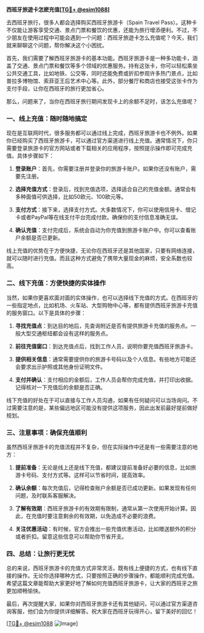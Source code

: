 **西班牙旅遊卡怎麽充值[[TG💪+ @esim1088](https://t.me/s/esim1088)]**

去西班牙旅行，很多人都会选择购买西班牙旅游卡（Spain Travel Pass）。这种卡不仅能让游客享受交通、景点门票和餐饮的优惠，还能为旅行增添便利。不过，不少朋友在使用过程中可能会遇到一个问题：西班牙旅遊卡怎么充值呢？今天，我们就来聊聊这个问题，帮你解决这个小困扰。

首先，我们需要了解西班牙旅游卡的基本功能。西班牙旅游卡是一种多功能卡，涵盖了交通、景点门票和餐饮等多个领域的优惠服务。持有这张卡，你可以轻松乘坐公共交通工具，比如地铁、公交等，同时还能免费或折扣参观许多热门景点，比如普拉多博物馆、索菲亚王后艺术中心等。此外，部分餐厅和商店也接受这张卡作为支付手段，让你在西班牙的旅行更加省心。

那么，问题来了，当你在西班牙旅行期间发现卡上的余额不足时，该怎么充值呢？

### **一、线上充值：随时随地搞定**

现在是互联网时代，很多服务都可以通过线上完成，西班牙旅游卡也不例外。如果你已经购买了西班牙旅游卡，可以通过官方渠道进行线上充值。通常情况下，你只需要登录旅游卡的官方网站或者下载相关的应用程序，按照提示操作即可完成充值。具体步骤如下：

1. **登录账户**：首先，你需要注册并登录你的旅游卡账户。如果你还没有账户，需要先注册。
   
2. **选择充值方式**：登录后，找到充值选项，选择适合自己的充值金额。通常会有多种面值可供选择，比如50欧元、100欧元等。

3. **支付方式**：接下来，选择支付方式。大多数情况下，你可以使用信用卡、借记卡或者PayPal等在线支付平台完成付款。确保你的支付信息准确无误。

4. **确认充值**：支付完成后，系统会自动为你充值到旅游卡账户中。你可以查看账户余额是否已更新。

线上充值的优势在于方便快捷，无论你在西班牙还是其他国家，只要有网络连接，就可以随时进行充值。而且这种方式避免了携带大量现金的麻烦，安全系数也较高。

### **二、线下充值：方便快捷的实体操作**

当然，如果你更喜欢面对面的实体操作，也可以选择线下充值的方式。在西班牙的一些指定地点，比如机场、火车站、大型购物中心等，都有提供西班牙旅游卡充值的服务窗口。以下是具体的步骤：

1. **寻找充值点**：到达目的地后，先查询附近是否有提供旅游卡充值的服务点。一般大型交通枢纽都会设有这样的服务点。

2. **前往充值窗口**：到达充值点后，找到工作人员，说明你要充值西班牙旅游卡。

3. **提供相关信息**：通常需要提供你的旅游卡号码以及个人信息。有些地方可能还会要求出示护照或其他身份证明文件。

4. **支付并确认**：支付相应的金额后，工作人员会帮你完成充值，并打印出收据。记得核对一下充值后的余额是否正确。

线下充值的好处在于可以直接与工作人员沟通，如果有任何疑问可以当场询问。不过需要注意的是，某些偏远地区可能没有提供这项服务，因此出发前最好提前做好规划。

### **三、注意事项：确保充值顺利**

虽然西班牙旅游卡的充值流程并不复杂，但在实际操作中还是有一些需要注意的地方：

1. **提前准备**：无论是线上还是线下充值，都建议提前准备好必要的信息，比如旅游卡号码、支付方式等。这样可以节省时间，提高效率。

2. **确认余额**：每次充值后，记得检查账户余额是否已成功更新。如果发现有任何问题，及时联系客服解决。

3. **了解有效期**：西班牙旅游卡的有效期有限制，通常从第一次使用开始计算。因此，在充值时要注意剩余的有效期，以免造成不必要的浪费。

4. **关注优惠活动**：有时候，官方会推出一些充值优惠活动，比如赠送额外的积分或者折扣。留意这些信息可以帮助你节省开支。

### **四、总结：让旅行更无忧**

总的来说，西班牙旅游卡的充值方式非常灵活，既有线上便捷的方式，也有线下直接的操作。无论你选择哪种方式，只要按照正确的步骤操作，都能顺利完成充值。希望这篇文章能帮助大家更好地了解如何充值西班牙旅游卡，让大家的西班牙之旅更加顺畅愉快。

最后，再次提醒大家，如果你对西班牙旅游卡还有其他疑问，可以通过官方渠道咨询客服，他们会为你提供详细解答。祝大家在西班牙玩得开心，留下美好的回忆！

[[TG💪+ @esim1088](https://t.me/s/esim1088) ![Image](https://i.postimg.cc/4NQfJmqS/Snipaste-2025-05-13-00-14-12.png)]